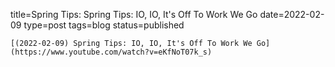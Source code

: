 
title=Spring Tips: Spring Tips: IO, IO, It's Off To Work We Go
date=2022-02-09
type=post
tags=blog
status=published
~~~~~~
[(2022-02-09) Spring Tips: IO, IO, It's Off To Work We Go](https://www.youtube.com/watch?v=eKfNoT07k_s) 
            